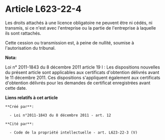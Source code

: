 # Article L623-22-4

Les droits attachés à une licence obligatoire ne peuvent être ni cédés, ni transmis, si ce n'est avec l'entreprise ou la
partie de l'entreprise à laquelle ils sont rattachés.

Cette cession ou transmission est, à peine de nullité, soumise à l'autorisation du tribunal.

**Nota:**

Loi n° 2011-1843 du 8 décembre 2011 article 19 I : Les dispositions nouvelles du présent article sont applicables aux
certificats d'obtention délivrés avant le 11 décembre 2011. Ces dispositions s'appliquent également aux certificats
d'obtention délivrés pour les demandes de certificat enregistrées avant cette date.

**Liens relatifs à cet article**

	**Créé par**:

	  - Loi n°2011-1843 du 8 décembre 2011 - art. 12

	**Cité par**:

	  - Code de la propriété intellectuelle - art. L623-22-3 (V)

